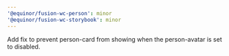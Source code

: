 ```yaml
---
'@equinor/fusion-wc-person': minor
'@equinor/fusion-wc-storybook': minor
---
```


Add fix to prevent person-card from showing when the person-avatar is set to disabled.
